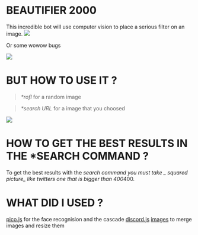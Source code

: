 # BEAUTIFIER 2000
This incredible bot will use computer vision to place a serious filter on an image.
![](http://i63.tinypic.com/16geqg3.png)

Or some wowow bugs

![](http://i68.tinypic.com/ke962x.png)

# BUT HOW TO USE IT ? 
>_*rofl_
for a random image

>_*search URL_
for a image that you choosed

![](http://i66.tinypic.com/2zrdocl.png)

# HOW TO GET THE BEST RESULTS IN THE *SEARCH COMMAND ?
To get the best results with the *search command you must take _ squared picture_ like twitters one that is bigger than 400*400.

# WHAT DID I USED ?
[pico.js](https://github.com/tehnokv/picojs) for the face recognision and the cascade
[discord.js](https://discord.js.org/)
[images](https://www.npmjs.com/package/images) to merge images and resize them
